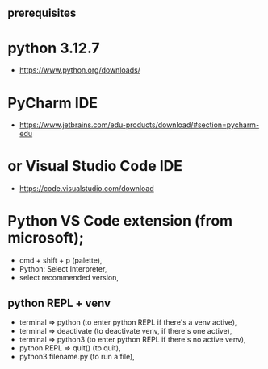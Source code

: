 ## prerequisites

# python 3.12.7
- https://www.python.org/downloads/

# PyCharm IDE
- https://www.jetbrains.com/edu-products/download/#section=pycharm-edu

# or Visual Studio Code IDE
- https://code.visualstudio.com/download

# Python VS Code extension (from microsoft);
- cmd + shift + p (palette), 
- Python: Select Interpreter, 
- select recommended version,

## python REPL + venv

- terminal => python (to enter python REPL if there's a venv active),
- terminal => deactivate (to deactivate venv, if there's one active),
- terminal => python3 (to enter python REPL if there's no active venv),
- python REPL => quit() (to quit),
- python3 filename.py (to run a file),